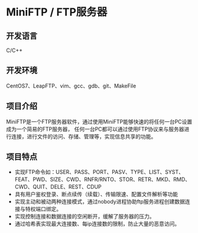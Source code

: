 # MiniFTP / FTP服务器
## 开发语言
C/C++
## 开发环境
CentOS7、LeapFTP、vim、gcc、gdb、git、MakeFile
## 项目介绍
MiniFTP是一个FTP服务器软件，通过使用MiniFTP能够快速的将任何一台PC设置成为一个简易的FTP服务器，
任何一台PC都可以通过使用FTP协议来与服务器进行连接，进行文件的访问、存储、管理等，实现信息共享的功能。
## 项目特点
- 实现FTP命令如：USER、PASS、PORT、PASV、TYPE、LIST、SYST、FEAT、PWD、SIZE、CWD、RNFR/RNTO、STOR、RETR、MKD、RMD、CWD、QUIT、DELE、REST、CDUP
- 具有用户鉴权登录、断点续传（续载）、传输限速、配置文件解析等功能
- 实现主动和被动两种连接模式，通过nobody进程协助ftp服务进程创建数据连接与特权端口绑定。
- 实现控制连接和数据连接的空闲断开，缓解了服务器的压力。
- 通过哈希表实现最大连接数、每ip连接数的限制，防止大量的恶意访问。

